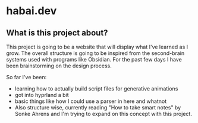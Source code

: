 # habai.dev

## What is this project about?
This project is going to be a website that will display what I've learned as I grow.
The overall structure is going to be inspired from the second-brain systems used with programs like Obsidian.
For the past few days I have been brainstorming on the design process.

So far I've been:
- learning how to actually build script files for generative animations
- got into hyprland a bit
- basic things like how I could use a parser in here and whatnot
- Also structure wise, currently reading "How to take smart notes" by Sonke Ahrens and I'm trying to expand on this concept with this project.
